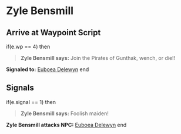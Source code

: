 # Zyle Bensmill


## Arrive at Waypoint Script

if(e.wp == 4) then


>**Zyle Bensmill says:** Join the Pirates of Gunthak, wench, or die!!


**Signaled to:**  [Euboea Delewyn](/npc/69022)
end



## Signals

if(e.signal == 1) then


>**Zyle Bensmill says:** Foolish maiden!


**Zyle Bensmill attacks NPC:**  [Euboea Delewyn](/npc/69022)
end